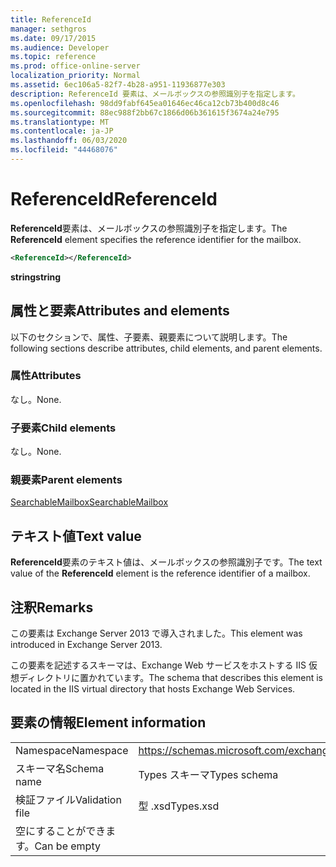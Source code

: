 ```yaml
---
title: ReferenceId
manager: sethgros
ms.date: 09/17/2015
ms.audience: Developer
ms.topic: reference
ms.prod: office-online-server
localization_priority: Normal
ms.assetid: 6ec106a5-82f7-4b28-a951-11936877e303
description: ReferenceId 要素は、メールボックスの参照識別子を指定します。
ms.openlocfilehash: 98dd9fabf645ea01646ec46ca12cb73b400d8c46
ms.sourcegitcommit: 88ec988f2bb67c1866d06b361615f3674a24e795
ms.translationtype: MT
ms.contentlocale: ja-JP
ms.lasthandoff: 06/03/2020
ms.locfileid: "44468076"
---
```

# <a name="referenceid"></a><span data-ttu-id="0e9cc-103">ReferenceId</span><span class="sxs-lookup"><span data-stu-id="0e9cc-103">ReferenceId</span></span>

<span data-ttu-id="0e9cc-104">**ReferenceId**要素は、メールボックスの参照識別子を指定します。</span><span class="sxs-lookup"><span data-stu-id="0e9cc-104">The **ReferenceId** element specifies the reference identifier for the mailbox.</span></span> 
  
```XML
<ReferenceId></ReferenceId>
```

 <span data-ttu-id="0e9cc-105">**string**</span><span class="sxs-lookup"><span data-stu-id="0e9cc-105">**string**</span></span>
## <a name="attributes-and-elements"></a><span data-ttu-id="0e9cc-106">属性と要素</span><span class="sxs-lookup"><span data-stu-id="0e9cc-106">Attributes and elements</span></span>

<span data-ttu-id="0e9cc-107">以下のセクションで、属性、子要素、親要素について説明します。</span><span class="sxs-lookup"><span data-stu-id="0e9cc-107">The following sections describe attributes, child elements, and parent elements.</span></span>
  
### <a name="attributes"></a><span data-ttu-id="0e9cc-108">属性</span><span class="sxs-lookup"><span data-stu-id="0e9cc-108">Attributes</span></span>

<span data-ttu-id="0e9cc-109">なし。</span><span class="sxs-lookup"><span data-stu-id="0e9cc-109">None.</span></span>
  
### <a name="child-elements"></a><span data-ttu-id="0e9cc-110">子要素</span><span class="sxs-lookup"><span data-stu-id="0e9cc-110">Child elements</span></span>

<span data-ttu-id="0e9cc-111">なし。</span><span class="sxs-lookup"><span data-stu-id="0e9cc-111">None.</span></span>
  
### <a name="parent-elements"></a><span data-ttu-id="0e9cc-112">親要素</span><span class="sxs-lookup"><span data-stu-id="0e9cc-112">Parent elements</span></span>

[<span data-ttu-id="0e9cc-113">SearchableMailbox</span><span class="sxs-lookup"><span data-stu-id="0e9cc-113">SearchableMailbox</span></span>](searchablemailbox.md)
  
## <a name="text-value"></a><span data-ttu-id="0e9cc-114">テキスト値</span><span class="sxs-lookup"><span data-stu-id="0e9cc-114">Text value</span></span>

<span data-ttu-id="0e9cc-115">**ReferenceId**要素のテキスト値は、メールボックスの参照識別子です。</span><span class="sxs-lookup"><span data-stu-id="0e9cc-115">The text value of the **ReferenceId** element is the reference identifier of a mailbox.</span></span> 
  
## <a name="remarks"></a><span data-ttu-id="0e9cc-116">注釈</span><span class="sxs-lookup"><span data-stu-id="0e9cc-116">Remarks</span></span>

<span data-ttu-id="0e9cc-117">この要素は Exchange Server 2013 で導入されました。</span><span class="sxs-lookup"><span data-stu-id="0e9cc-117">This element was introduced in Exchange Server 2013.</span></span>
  
<span data-ttu-id="0e9cc-118">この要素を記述するスキーマは、Exchange Web サービスをホストする IIS 仮想ディレクトリに置かれています。</span><span class="sxs-lookup"><span data-stu-id="0e9cc-118">The schema that describes this element is located in the IIS virtual directory that hosts Exchange Web Services.</span></span>
  
## <a name="element-information"></a><span data-ttu-id="0e9cc-119">要素の情報</span><span class="sxs-lookup"><span data-stu-id="0e9cc-119">Element information</span></span>

|||
|:-----|:-----|
|<span data-ttu-id="0e9cc-120">Namespace</span><span class="sxs-lookup"><span data-stu-id="0e9cc-120">Namespace</span></span>  <br/> |https://schemas.microsoft.com/exchange/services/2006/types  <br/> |
|<span data-ttu-id="0e9cc-121">スキーマ名</span><span class="sxs-lookup"><span data-stu-id="0e9cc-121">Schema name</span></span>  <br/> |<span data-ttu-id="0e9cc-122">Types スキーマ</span><span class="sxs-lookup"><span data-stu-id="0e9cc-122">Types schema</span></span>  <br/> |
|<span data-ttu-id="0e9cc-123">検証ファイル</span><span class="sxs-lookup"><span data-stu-id="0e9cc-123">Validation file</span></span>  <br/> |<span data-ttu-id="0e9cc-124">型 .xsd</span><span class="sxs-lookup"><span data-stu-id="0e9cc-124">Types.xsd</span></span>  <br/> |
|<span data-ttu-id="0e9cc-125">空にすることができます。</span><span class="sxs-lookup"><span data-stu-id="0e9cc-125">Can be empty</span></span>  <br/> ||
   


